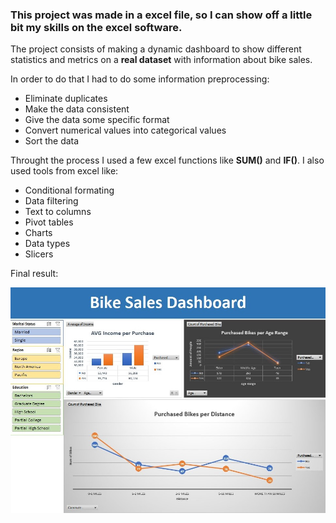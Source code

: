 ### This project was made in a excel file, so I can show off a little bit my skills on the excel software.

The project consists of making a dynamic dashboard to show different statistics and metrics on a **real dataset** with information about bike sales.

In order to do that I had to do some information preprocessing:
- Eliminate duplicates
- Make the data consistent
- Give the data some specific format
- Convert numerical values into categorical values
- Sort the data

Throught the process I used a few excel functions like **SUM()** and **IF()**. I also used tools from excel like:
- Conditional formating
- Data filtering
- Text to columns
- Pivot tables
- Charts
- Data types
- Slicers

Final result:

![plot](../images/Bike_sales_dashboard.jpg)

